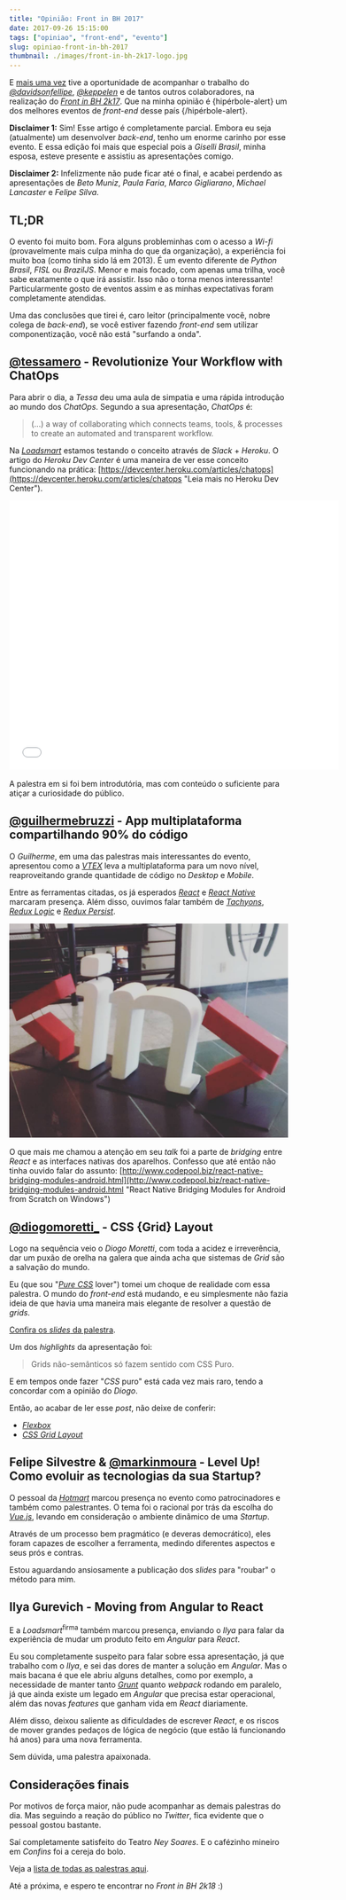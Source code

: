 ```yaml
---
title: "Opinião: Front in BH 2017"
date: 2017-09-26 15:15:00
tags: ["opiniao", "front-end", "evento"]
slug: opiniao-front-in-bh-2017
thumbnail: ./images/front-in-bh-2k17-logo.jpg
---
```


E [mais uma vez](/2013/08/05/opiniao-front-bh-2013.html "Opinião sobre a edição de 2013") tive
a oportunidade de acompanhar o trabalho do
[_@davidsonfellipe_](https://twitter.com/davidsonfellipe "Perfil do Careca no Twitter"),
[_@keppelen_](https://twitter.com/keppelen "Perfil do Giovanni no Twitter") e de tantos
outros colaboradores, na realização do [_Front in BH 2k17_](https://www.frontinbh.com.br/ "Front in BH").
Que na minha opinião é {hipérbole-alert} um dos melhores eventos de _front-end_ desse país {/hipérbole-alert}.

**Disclaimer 1:** Sim! Esse artigo é completamente parcial. Embora eu seja (atualmente) um desenvolver _back-end_,
tenho um enorme carinho por esse evento. E essa edição foi mais que especial pois a _Giselli Brasil_,
minha esposa, esteve presente e assistiu as apresentações comigo.

**Disclaimer 2:** Infelizmente não pude ficar até o final, e acabei perdendo as apresentações de
_Beto Muniz_, _Paula Faria_, _Marco Gigliarano_, _Michael Lancaster_ e _Felipe Silva_.

## TL;DR

O evento foi muito bom. Fora alguns probleminhas com o acesso a _Wi-fi_ (provavelmente mais culpa
minha do que da organização), a experiência foi muito boa (como tinha sido lá em 2013). É um evento
diferente de _Python Brasil_, _FISL_ ou _BrazilJS_. Menor e mais focado, com apenas uma trilha,
você sabe exatamente o que irá assistir. Isso não o torna menos interessante! Particularmente
gosto de eventos assim e as minhas expectativas foram completamente atendidas.

Uma das conclusões que tirei é, caro leitor (principalmente você, nobre colega de _back-end_),
se você estiver fazendo _front-end_ sem utilizar componentização, você não está "surfando a onda".

## [@tessamero](https://twitter.com/tessamero "Perfil no Twitter") - Revolutionize Your Workflow with ChatOps

Para abrir o dia, a _Tessa_ deu uma aula de simpatia e uma rápida introdução ao mundo dos
_ChatOps_. Segundo a sua apresentação, _ChatOps_ é:

> (...) a way of collaborating which connects teams, tools, & processes to
> create an automated and transparent workflow.

Na [_Loadsmart_](http://loadsmart.com/ "Jabá da firma") estamos testando o conceito
através de _Slack_ + _Heroku_. O artigo do _Heroku Dev Center_ é uma maneira de
ver esse conceito funcionando na prática:
[https://devcenter.heroku.com/articles/chatops](https://devcenter.heroku.com/articles/chatops "Leia mais no Heroku Dev Center").

<iframe src="//www.slideshare.net/slideshow/embed_code/key/qGv6hZOLjdlHo6" width="595" height="485" frameborder="0" marginwidth="0" marginheight="0" scrolling="no" allowfullscreen> </iframe>

A palestra em si foi bem introdutória, mas com conteúdo o suficiente para atiçar a curiosidade
do público.

## [@guilhermebruzzi](https://twitter.com/guilhermebruzzi "Perfil no Twitter") - App multiplataforma compartilhando 90% do código

O _Guilherme_, em uma das palestras mais interessantes do evento, apresentou como
a [_VTEX_](https://pt.vtex.com/ "A Verdadeira Plataforma Cloud Commerce") leva a
multiplataforma para um novo nível, reaproveitando grande quantidade de código
no _Desktop_ e _Mobile_.

Entre as ferramentas citadas, os já esperados [_React_](https://facebook.github.io/react/ "A JavaScript library for building user interfaces")
e [_React Native_](https://facebook.github.io/react-native/ "Learn once, write anywhere: Build mobile apps with React")
marcaram presença. Além disso, ouvimos falar também de [_Tachyons_](http://tachyons.io/ "Built for designing"),
[_Redux Logic_](https://github.com/jeffbski/redux-logic "Redux middleware for organizing all your business logic") e
[_Redux Persist_](https://github.com/rt2zz/redux-persist "Persist and rehydrate a redux store").

!["Foto do logotipo do Front in BH"](./images/in.png "Foto do logotipo do Front in BH")

O que mais me chamou a atenção em seu _talk_ foi a parte de _bridging_ entre _React_ e
as interfaces nativas dos aparelhos. Confesso que até então não tinha ouvido falar do assunto:
[http://www.codepool.biz/react-native-bridging-modules-android.html](http://www.codepool.biz/react-native-bridging-modules-android.html "React Native Bridging Modules for Android from Scratch on Windows")

## [@diogomoretti\_](https://twitter.com/diogomoretti_ "Perfil no Twitter") - CSS {Grid} Layout

Logo na sequência veio o _Diogo Moretti_, com toda a acidez e irreverência, dar um puxão de orelha
na galera que ainda acha que sistemas de _Grid_ são a salvação do mundo.

Eu (que sou "[_Pure CSS_](https://purecss.io/ "A set of small, responsive CSS modules that you can use in every web project") lover")
tomei um choque de realidade com essa palestra. O mundo do _front-end_ está mudando, e eu
simplesmente não fazia ideia de que havia uma maneira mais elegante de resolver a questão de _grids_.

[Confira os _slides_ da palestra](https://speakerdeck.com/diogomoretti/css-grid-layout-front-in-bh-2k17).

Um dos _highlights_ da apresentação foi:

> Grids não-semânticos só fazem sentido com CSS Puro.

E em tempos onde fazer "_CSS_ puro" está cada vez mais raro, tendo a concordar com a opinião do _Diogo_.

Então, ao acabar de ler esse _post_, não deixe de conferir:

- [_Flexbox_](https://css-tricks.com/snippets/css/a-guide-to-flexbox/ "A complete guide to Flexbox")
- [_CSS Grid Layout_](https://css-tricks.com/snippets/css/complete-guide-grid/ "A Complete Guide to Grid")

## Felipe Silvestre & [@markinmoura](https://twitter.com/markinmoura "Perfil no Twitter") - Level Up! Como evoluir as tecnologias da sua Startup?

O pessoal da [_Hotmart_](https://www.hotmart.com/pt/ "Venda produtos digitais com simplicidade e segurança")
marcou presença no evento como patrocinadores e também como palestrantes. O tema foi o racional por trás
da escolha do [_Vue.js_](https://vuejs.org/ "The Progressive JavaScript Framework"), levando em consideração o ambiente dinâmico de uma _Startup_.

Através de um processo bem pragmático (e deveras democrático), eles foram capazes de escolher a ferramenta, medindo
diferentes aspectos e seus prós e contras.

Estou aguardando ansiosamente a publicação dos _slides_ para "roubar" o método para mim.

## Ilya Gurevich - Moving from Angular to React

E a _Loadsmart_<sup>firma</sup> também marcou presença, enviando o _Ilya_ para falar da experiência de mudar um
produto feito em _Angular_ para _React_.

Eu sou completamente suspeito para falar sobre essa apresentação, já que trabalho com o _Ilya_,
e sei das dores de manter a solução em _Angular_. Mas o mais bacana é que ele abriu alguns detalhes,
como por exemplo, a necessidade de manter tanto [_Grunt_](/tag/grunt.html "Leia mais sobre Grunt")
quanto _webpack_ rodando em paralelo, já que ainda existe um legado em _Angular_ que precisa estar operacional,
além das novas _features_ que ganham vida em _React_ diariamente.

Além disso, deixou saliente as dificuldades de escrever _React_, e os riscos de mover grandes pedaços de lógica
de negócio (que estão lá funcionando há anos) para uma nova ferramenta.

Sem dúvida, uma palestra apaixonada.

## Considerações finais

Por motivos de força maior, não pude acompanhar as demais palestras do dia. Mas seguindo a reação do público no
_Twitter_, fica evidente que o pessoal gostou bastante.

Saí completamente satisfeito do Teatro _Ney Soares_. E o cafézinho mineiro em _Confins_ foi a cereja do bolo.

Veja a [lista de todas as palestras aqui](https://gist.github.com/jcemer/6bdf0ef742dc1e6edcd1e045139fe329 "Gist front-in-bh-2017-talks.md").

Até a próxima, e espero te encontrar no _Front in BH 2k18_ :)

